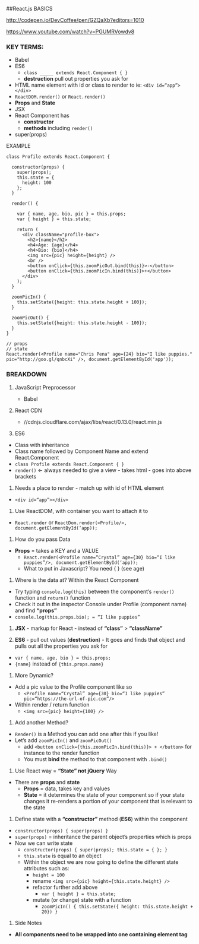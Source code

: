 ##React.js BASICS

http://codepen.io/DevCoffee/pen/GZQaXb?editors=1010

https://www.youtube.com/watch?v=PGUMRVowdv8

### KEY TERMS:
* Babel
* ES6
    * ``class _____ extends React.Component { }``
    * **destruction** pull out properties you ask for
* HTML name element with id or class to render to ie: ``<div id=“app”></div>``
* ``ReactDOM.render()`` or ``React.render()``
* **Props** and **State**
* JSX
* React Component has
    * **constructor**
    * **methods** including ``render()``
* super(props)

EXAMPLE
```
class Profile extends React.Component {

  constructor(props) {
    super(props);
    this.state = {
      height: 100
    };
  }
  
  render() {
  
    var { name, age, bio, pic } = this.props;
    var { height } = this.state;
    
    return (
      <div className="profile-box">
        <h2>{name}</h2>
        <h4>Age: {age}</h4>
        <h4>Bio: {bio}</h4>
        <img src={pic} height={height} />
        <br />
        <button onClick={this.zoomPicOut.bind(this)}>-</button>
        <button onClick={this.zoomPicIn.bind(this)}>+</button>
      </div>
    );
  }
  
  zoomPicIn() {
    this.setState({height: this.state.height + 100});
  }
  
  zoomPicOut() {
    this.setState({height: this.state.height - 100});
  }
}

// props
// state
React.render(<Profile name="Chris Pena" age={24} bio="I like puppies." pic="http://goo.gl/qnbcXi" />, document.getElementById('app'));
```


### BREAKDOWN
1. JavaScript Preprocessor
    * Babel
    
1. React CDN
    * //cdnjs.cloudflare.com/ajax/libs/react/0.13.0/react.min.js

1. ES6
* Class with inheritance
* Class name followed by Component Name and extend React.Component
* ``class Profile extends React.Component { }``
* ``render()`` <- always needed to give a view - takes html - goes into above brackets

1. Needs a place to render - match up with id of HTML element
* ``<div id=“app”></div>``

1. Use ReactDOM, with container you want to attach it to
* ``React.render`` or ``ReactDom.render(<Profile/>, document.getElementById(‘app));``

1. How do you pass Data
* **Props** = takes a KEY and a VALUE
    * ``React.render(<Profile name=“Crystal” age={30} bio=“I like puppies”/>, document.getElementById(‘app));``
    * What to put in Javascript? You need { } (see age)

1.  Where is the data at? Within the React Component
* Try typing ``console.log(this)`` between the component’s ``render()`` function and ``return()`` function
* Check it out in the inspector Console under Profile (component name) and find **“props”**
* ``console.log(this.props.bio); = “I like puppies”``
    
1. **JSX** - markup for React - instead of **“class”** > **“className”**

1. **ES6** - pull out values (**destruction**) - It goes and finds that object and pulls out all the properties you ask for
* ``var { name, age, bio } = this.props;``
* ``{name}`` instead of ``{this.props.name}``
    
1. More Dynamic? 
* Add a pic value to the Profile component like so
    * ``<Profile name=“Crystal” age={30} bio=“I like puppies” pic=“https://the-url-of-pic.com”/>``
* Within render / return function
    * ``<img src={pic} height={100} />``
    
1. Add another Method?
* ``Render()`` is a Method you can add one after this if you like!
* Let’s add ``zoomPicIn()`` and ``zoomPicOut()``
    * add ``<button onClick={this.zoomPicIn.bind(this)}> + </button>`` for instance to the render function
    * You must **bind** the method to that component with ``.bind()``

1. Use React way = **“State” not jQuery** Way
* There are **props** and **state**
    * **Props** = data, takes key and values
    * **State** = it determines the state of your component so if your state changes it re-renders a portion of your component that is relevant to the state

1. Define state with a **“constructor”** method (**ES6**) within the component
* ``constructor(props) { super(props) }``
* ``super(props)`` = inheritance the parent object’s properties which is props 
* Now we can write state
    * ``constructor(props) { super(props); this.state = { }; }``
    * ``this.state`` is equal to an object
    * Within the object we are now going to define the different state attributes such as:
        * ``height = 100``
        * rename ``<img src={pic} height={this.state.height} />``
        * refactor further add above
            * ``var { height } = this.state;``
        * mutate (or change) state with a function
            * ``zoomPicIn() { this.setState({ height: this.state.height + 20}) }``
            
1. Side Notes
* **All components need to be wrapped into one containing element tag**
